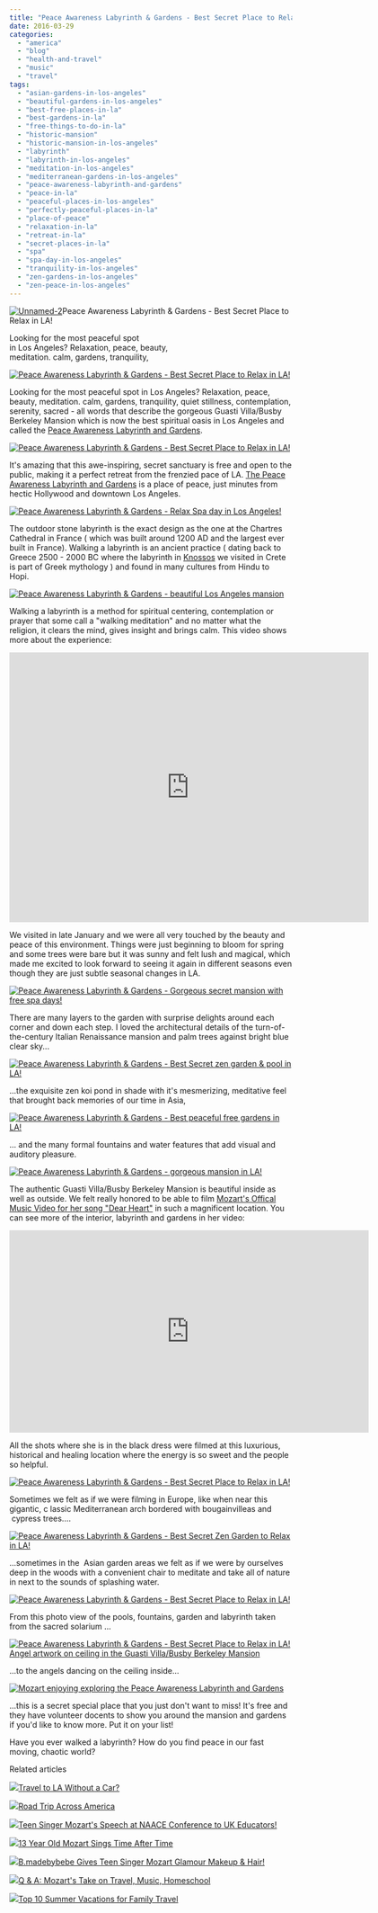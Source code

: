 ```yaml
---
title: "Peace Awareness Labyrinth & Gardens - Best Secret Place to Relax in LA!"
date: 2016-03-29
categories: 
  - "america"
  - "blog"
  - "health-and-travel"
  - "music"
  - "travel"
tags: 
  - "asian-gardens-in-los-angeles"
  - "beautiful-gardens-in-los-angeles"
  - "best-free-places-in-la"
  - "best-gardens-in-la"
  - "free-things-to-do-in-la"
  - "historic-mansion"
  - "historic-mansion-in-los-angeles"
  - "labyrinth"
  - "labyrinth-in-los-angeles"
  - "meditation-in-los-angeles"
  - "mediterranean-gardens-in-los-angeles"
  - "peace-awareness-labyrinth-and-gardens"
  - "peace-in-la"
  - "peaceful-places-in-los-angeles"
  - "perfectly-peaceful-places-in-la"
  - "place-of-peace"
  - "relaxation-in-la"
  - "retreat-in-la"
  - "secret-places-in-la"
  - "spa"
  - "spa-day-in-los-angeles"
  - "tranquility-in-los-angeles"
  - "zen-gardens-in-los-angeles"
  - "zen-peace-in-los-angeles"
---
```


[![Unnamed-2](https://pub-ac94b3f306b24c0dba4238943c97f2e1.r2.dev/6a00e5502a9507883301b7c8234bf0970b.jpg "Unnamed-2")](https://pub-ac94b3f306b24c0dba4238943c97f2e1.r2.dev/6a00e5502a9507883301b7c8234bf0970b.jpg)Peace Awareness Labyrinth & Gardens - 
Best Secret Place to Relax in LA!   
  
Looking for the most peaceful spot  
in Los Angeles? Relaxation, peace, beauty,  
meditation. calm, gardens, tranquility,

<!--more-->  
  
[![Peace Awareness Labyrinth & Gardens - Best Secret Place to Relax in LA! ](https://pub-ac94b3f306b24c0dba4238943c97f2e1.r2.dev/6a00e5502a9507883301b7c8234bfb970b.png "Peace Awareness Labyrinth & Gardens - Best Secret Place to Relax in LA! ")](https://pub-ac94b3f306b24c0dba4238943c97f2e1.r2.dev/6a00e5502a9507883301b7c8234bfb970b.png)  
  
Looking for the most peaceful spot in Los Angeles? Relaxation, peace, beauty, meditation. calm, gardens, tranquility, quiet stillness, contemplation, serenity, sacred - all words that describe the gorgeous Guasti Villa/Busby Berkeley Mansion which is now the best spiritual oasis in Los Angeles and called the [Peace Awareness Labyrinth and Gardens](http://www.peacelabyrinth.org/ "Peace Awareness Labyrinth and Gardens").  
  
[![Peace Awareness Labyrinth & Gardens - Best Secret Place to Relax in LA! ](https://pub-ac94b3f306b24c0dba4238943c97f2e1.r2.dev/6a00e5502a9507883301b8d1b5a98c970c.png "Peace Awareness Labyrinth & Gardens - Best Secret Place to Relax in LA! ")](https://pub-ac94b3f306b24c0dba4238943c97f2e1.r2.dev/6a00e5502a9507883301b8d1b5a98c970c.png)  
  
It's amazing that this awe-inspiring, secret sanctuary is free and open to the public, making it a perfect retreat from the frenzied pace of LA. [The Peace Awareness Labyrinth and Gardens](https://www.youtube.com/watch?v=KeBwSHmbsYU "Peace Awareness Labyrinth and Gardens in LA") is a place of peace, just minutes from hectic Hollywood and downtown Los Angeles.   
  
  
[![Peace Awareness Labyrinth & Gardens - Relax Spa day  in Los Angeles!](https://pub-ac94b3f306b24c0dba4238943c97f2e1.r2.dev/6a00e5502a9507883301b8d1b5a9b0970c.png "Peace Awareness Labyrinth & Gardens - Relax Spa day  in Los Angeles!")](https://pub-ac94b3f306b24c0dba4238943c97f2e1.r2.dev/6a00e5502a9507883301b8d1b5a9b0970c.png)  
  
The outdoor stone labyrinth is the exact design as the one at the Chartres Cathedral in France ( which was built around 1200 AD and the largest ever built in France). Walking a labyrinth is an ancient practice ( dating back to Greece 2500 - 2000 BC where the labyrinth in [Knossos](http://soultravelers3new.local/2007/07/the-palace-of-k.html "visiting knossos palace") we visited in Crete is part of Greek mythology ) and found in many cultures from Hindu to Hopi.   
  
  
[![Peace Awareness Labyrinth & Gardens - beautiful Los Angeles mansion](https://pub-ac94b3f306b24c0dba4238943c97f2e1.r2.dev/6a00e5502a9507883301bb08cfcfb9970d.png "Peace Awareness Labyrinth & Gardens - beautiful Los Angeles mansion")](https://pub-ac94b3f306b24c0dba4238943c97f2e1.r2.dev/6a00e5502a9507883301bb08cfcfb9970d.png)  
  
Walking a labyrinth is a method for spiritual centering, contemplation or prayer that some call a "walking meditation" and no matter what the religion, it clears the mind, gives insight and brings calm. This video shows more about the experience:   
  

<iframe allowfullscreen frameborder="0" height="480" src="https://www.youtube.com/embed/KeBwSHmbsYU?rel=0" width="640"></iframe>

  
  
We visited in late January and we were all very touched by the beauty and peace of this environment. Things were just beginning to bloom for spring and some trees were bare but it was sunny and felt lush and magical, which made me excited to look forward to seeing it again in different seasons even though they are just subtle seasonal changes in LA.   
  
  
[![Peace Awareness Labyrinth & Gardens - Gorgeous secret mansion with free spa days!](https://pub-ac94b3f306b24c0dba4238943c97f2e1.r2.dev/6a00e5502a9507883301bb08d009be970d.png "Peace Awareness Labyrinth & Gardens - Gorgeous secret mansion with free spa days!")](https://pub-ac94b3f306b24c0dba4238943c97f2e1.r2.dev/6a00e5502a9507883301bb08d009be970d.png)  
  
There are many layers to the garden with surprise delights around each corner and down each step. I loved the architectural details of the turn-of-the-century Italian Renaissance mansion and palm trees against bright blue clear sky...  
  
[![Peace Awareness Labyrinth & Gardens - Best Secret zen garden & pool in LA! ](https://pub-ac94b3f306b24c0dba4238943c97f2e1.r2.dev/6a00e5502a9507883301b7c82b3265970b.png "Peace Awareness Labyrinth & Gardens - Best Secret zen garden & pool in LA! ")](https://pub-ac94b3f306b24c0dba4238943c97f2e1.r2.dev/6a00e5502a9507883301b7c82b3265970b.png)  
  
...the exquisite zen koi pond in shade with it's mesmerizing, meditative feel that brought back memories of our time in Asia,   
  
[![Peace Awareness Labyrinth & Gardens - Best peaceful free gardens in LA! ](https://pub-ac94b3f306b24c0dba4238943c97f2e1.r2.dev/6a00e5502a9507883301b8d1b5aa2e970c.png "Peace Awareness Labyrinth & Gardens - Best peaceful free gardens in LA! ")](https://pub-ac94b3f306b24c0dba4238943c97f2e1.r2.dev/6a00e5502a9507883301b8d1b5aa2e970c.png)  
  
... and the many formal fountains and water features that add visual and auditory pleasure.   
  
[![Peace Awareness Labyrinth & Gardens - gorgeous mansion in LA! ](https://pub-ac94b3f306b24c0dba4238943c97f2e1.r2.dev/6a00e5502a9507883301bb08d009db970d.png "Peace Awareness Labyrinth & Gardens - gorgeous mansion in LA! ")](https://pub-ac94b3f306b24c0dba4238943c97f2e1.r2.dev/6a00e5502a9507883301bb08d009db970d.png)  
  
The authentic Guasti Villa/Busby Berkeley Mansion is beautiful inside as well as outside. We felt really honored to be able to film [Mozart's Offical Music Video for her song "Dear Heart"](http://soultravelers3new.local/2016/03/mozart-sings-her-original-song-dear-heart-official-music-video.html#more "Singer Mozart's song \"Dear Heart\" ") in such a magnificent location. You can see more of the interior, labyrinth and gardens in her video:   
  

<iframe allowfullscreen frameborder="0" height="360" src="https://www.youtube.com/embed/Q1j3B4ZMz5Y" width="640"></iframe>

  
  
All the shots where she is in the black dress were filmed at this luxurious, historical and healing location where the energy is so sweet and the people so helpful.   
  
  
[![Peace Awareness Labyrinth & Gardens - Best Secret Place to Relax in LA! ](https://pub-ac94b3f306b24c0dba4238943c97f2e1.r2.dev/6a00e5502a9507883301b7c82b6b24970b.png "Peace Awareness Labyrinth & Gardens - Best Secret Place to Relax in LA! ")](https://pub-ac94b3f306b24c0dba4238943c97f2e1.r2.dev/6a00e5502a9507883301b7c82b6b24970b.png)  
  
Sometimes we felt as if we were filming in Europe, like when near this gigantic, c lassic Mediterranean arch bordered with bougainvilleas and  cypress trees....  
  
[![Peace Awareness Labyrinth & Gardens - Best Secret Zen Garden to Relax in LA! ](https://pub-ac94b3f306b24c0dba4238943c97f2e1.r2.dev/6a00e5502a9507883301b7c82b6b58970b.png "Peace Awareness Labyrinth & Gardens - Best Secret Zen Garden to Relax in LA! ")](https://pub-ac94b3f306b24c0dba4238943c97f2e1.r2.dev/6a00e5502a9507883301b7c82b6b58970b.png)  
  
...sometimes in the  Asian garden areas we felt as if we were by ourselves deep in the woods with a convenient chair to meditate and take all of nature in next to the sounds of splashing water.   
  
[![Peace Awareness Labyrinth & Gardens - Best Secret Place to Relax in LA! ](https://pub-ac94b3f306b24c0dba4238943c97f2e1.r2.dev/6a00e5502a9507883301bb08d00a71970d.png "Peace Awareness Labyrinth & Gardens - Best Secret Place to Relax in LA! ")](https://pub-ac94b3f306b24c0dba4238943c97f2e1.r2.dev/6a00e5502a9507883301bb08d00a71970d.png)  
  
From this photo view of the pools, fountains, garden and labyrinth taken from the sacred solarium ...  
  
[![Peace Awareness Labyrinth & Gardens - Best Secret Place to Relax in LA! Angel artwork on ceiling in the Guasti Villa/Busby Berkeley Mansion](https://pub-ac94b3f306b24c0dba4238943c97f2e1.r2.dev/6a00e5502a9507883301b7c82b6bc2970b.png "Peace Awareness Labyrinth & Gardens - Best Secret Place to Relax in LA! Angel artwork on ceiling in the Guasti Villa/Busby Berkeley Mansion")](https://pub-ac94b3f306b24c0dba4238943c97f2e1.r2.dev/6a00e5502a9507883301b7c82b6bc2970b.png)  
  
...to the angels dancing on the ceiling inside...  
  
[![Mozart enjoying exploring the Peace Awareness Labyrinth and Gardens](https://pub-ac94b3f306b24c0dba4238943c97f2e1.r2.dev/6a00e5502a9507883301bb08d00b2d970d.png "Mozart enjoying exploring the Peace Awareness Labyrinth and Gardens")](https://pub-ac94b3f306b24c0dba4238943c97f2e1.r2.dev/6a00e5502a9507883301bb08d00b2d970d.png)  
  
...this is a secret special place that you just don't want to miss! It's free and they have volunteer docents to show you around the mansion and gardens if you'd like to know more. Put it on your list!   
  
Have you ever walked a labyrinth? How do you find peace in our fast moving, chaotic world?   
  
  

Related articles

[![](http://i.zemanta.com/355703992_80_80.jpg)](http://soultravelers3new.local/2015/08/travel-to-la-without-a-car-.html)[Travel to LA Without a Car?](http://soultravelers3new.local/2015/08/travel-to-la-without-a-car-.html)

[![](http://i.zemanta.com/354543600_80_80.jpg)](http://soultravelers3new.local/2015/07/road-trip-across-america.html)[Road Trip Across America](http://soultravelers3new.local/2015/07/road-trip-across-america.html)

[![](http://i.zemanta.com/341931598_80_80.jpg)](http://soultravelers3new.local/2015/05/teen-singer-mozarts-speech-at-naace-conference-to-uk-educators.html)[Teen Singer Mozart's Speech at NAACE Conference to UK Educators!](http://soultravelers3new.local/2015/05/teen-singer-mozarts-speech-at-naace-conference-to-uk-educators.html)

[![](http://i.zemanta.com/261038051_80_80.jpg)](http://soultravelers3new.local/2014/03/13-year-old-mozart-sings-time-after-time.html)[13 Year Old Mozart Sings Time After Time](http://soultravelers3new.local/2014/03/13-year-old-mozart-sings-time-after-time.html)

[![](http://i.zemanta.com/338454533_80_80.jpg)](http://soultravelers3new.local/2015/04/bmadebybebe-gives-teen-singer-mozart-glamour-makeup-hair.html)[B.madebybebe Gives Teen Singer Mozart Glamour Makeup & Hair!](http://soultravelers3new.local/2015/04/bmadebybebe-gives-teen-singer-mozart-glamour-makeup-hair.html)

[![](http://i.zemanta.com/321612472_80_80.jpg)](http://soultravelers3new.local/2015/01/-q-a-mozarts-take-on-travel-music-homeschool.html)[Q & A: Mozart's Take on Travel, Music, Homeschool](http://soultravelers3new.local/2015/01/-q-a-mozarts-take-on-travel-music-homeschool.html)

[![](http://i.zemanta.com/277908180_80_80.jpg)](http://soultravelers3new.local/2014/06/top-10-summer-vacations-for-family-travel-.html)[Top 10 Summer Vacations for Family Travel](http://soultravelers3new.local/2014/06/top-10-summer-vacations-for-family-travel-.html)
